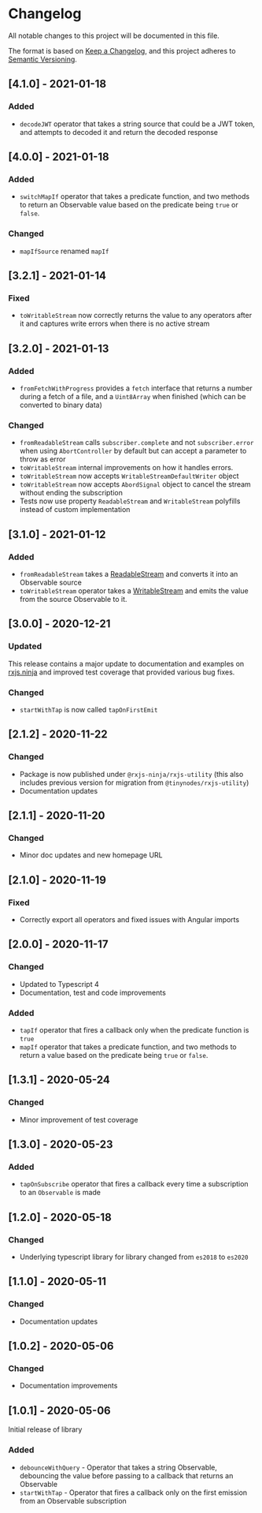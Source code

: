 # Changelog

All notable changes to this project will be documented in this file.

The format is based on [Keep a Changelog](https://keepachangelog.com/en/1.0.0/), and this project adheres
to [Semantic Versioning](https://semver.org/spec/v2.0.0.html).

## [4.1.0] - 2021-01-18

### Added

- `decodeJWT` operator that takes a string source that could be a JWT token, and attempts to decoded it and return the decoded response

## [4.0.0] - 2021-01-18

### Added

- `switchMapIf` operator that takes a predicate function, and two methods to return an Observable value based on the
  predicate being `true` or `false`.

### Changed

- `mapIfSource` renamed `mapIf`

## [3.2.1] - 2021-01-14

### Fixed

- `toWritableStream` now correctly returns the value to any operators after it and captures write errors when there is
  no active stream

## [3.2.0] - 2021-01-13

### Added

- `fromFetchWithProgress` provides a `fetch` interface that returns a number during a fetch of a file, and
  a `Uint8Array` when finished (which can be converted to binary data)

### Changed

- `fromReadableStream` calls `subscriber.complete` and not `subscriber.error` when using `AbortController` by default
  but can accept a parameter to throw as error
- `toWritableStream` internal improvements on how it handles errors.
- `toWritableStream` now accepts `WritableStreamDefaultWriter` object
- `toWritableStream` now accepts `AbordSignal` object to cancel the stream without ending the subscription
- Tests now use property `ReadableStream` and `WritableStream` polyfills instead of custom implementation

## [3.1.0] - 2021-01-12

### Added

- `fromReadableStream` takes a [ReadableStream](https://developer.mozilla.org/en-US/docs/Web/API/ReadableStream) and
  converts it into an Observable source
- `toWritableStream` operator takes a [WritableStream](https://developer.mozilla.org/en-US/docs/Web/API/WritableStream)
  and emits the value from the source Observable to it.

## [3.0.0] - 2020-12-21

### Updated

This release contains a major update to documentation and examples on [rxjs.ninja](https://rxjs.ninja) and improved test
coverage that provided various bug fixes.

### Changed

- `startWithTap` is now called `tapOnFirstEmit`

## [2.1.2] - 2020-11-22

### Changed

- Package is now published under `@rxjs-ninja/rxjs-utility` (this also includes previous version for migration
  from `@tinynodes/rxjs-utility`)
- Documentation updates

## [2.1.1] - 2020-11-20

### Changed

- Minor doc updates and new homepage URL

## [2.1.0] - 2020-11-19

### Fixed

- Correctly export all operators and fixed issues with Angular imports

## [2.0.0] - 2020-11-17

### Changed

- Updated to Typescript 4
- Documentation, test and code improvements

### Added

- `tapIf` operator that fires a callback only when the predicate function is `true`
- `mapIf` operator that takes a predicate function, and two methods to return a value based on the predicate
  being `true` or `false`.

## [1.3.1] - 2020-05-24

### Changed

- Minor improvement of test coverage

## [1.3.0] - 2020-05-23

### Added

- `tapOnSubscribe` operator that fires a callback every time a subscription to an `Observable` is made

## [1.2.0] - 2020-05-18

### Changed

- Underlying typescript library for library changed from `es2018` to `es2020`

## [1.1.0] - 2020-05-11

### Changed

- Documentation updates

## [1.0.2] - 2020-05-06

### Changed

- Documentation improvements

## [1.0.1] - 2020-05-06

Initial release of library

### Added

- `debounceWithQuery` - Operator that takes a string Observable, debouncing the value before passing to a callback that
  returns an Observable
- `startWithTap` - Operator that fires a callback only on the first emission from an Observable subscription

